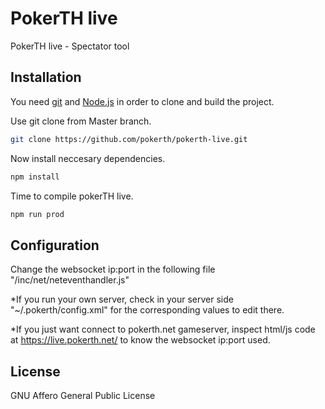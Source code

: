 # PokerTH live

PokerTH live - Spectator tool

## Installation

You need [git](https://git-scm.com/) and [Node.js](https://nodejs.org/) in order to clone and build the project.

Use git clone from Master branch.

```bash
git clone https://github.com/pokerth/pokerth-live.git
```

Now install neccesary dependencies.

```bash
npm install
```

Time to compile pokerTH live.
```bash
npm run prod
```

## Configuration

Change the websocket ip:port in the following file "/inc/net/neteventhandler.js"  

*If you run your own server, check in your server side "~/.pokerth/config.xml" for the corresponding values to edit there.

*If you just want connect to pokerth.net gameserver, inspect html/js code at https://live.pokerth.net/ to know the websocket ip:port used.

## License
GNU Affero General Public License
